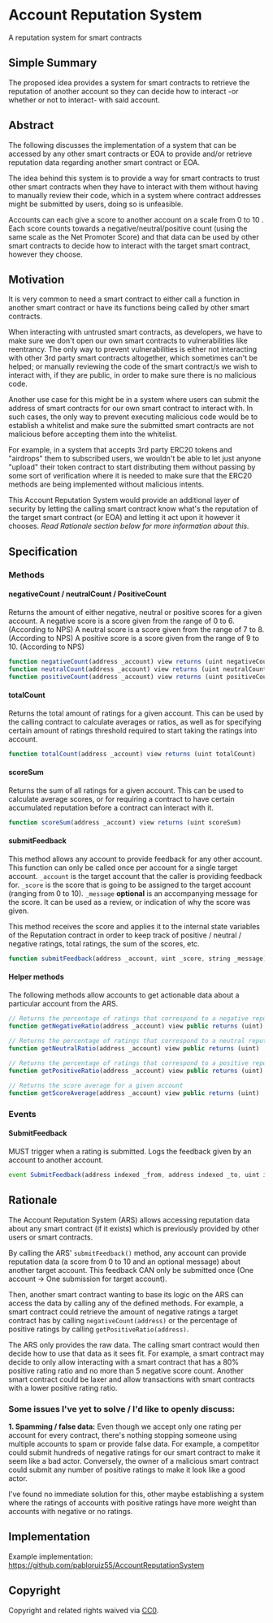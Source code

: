 # Account Reputation System
A reputation system for smart contracts

## Simple Summary
The proposed idea provides a system for smart contracts to retrieve the reputation of another account so they can decide how to interact -or whether or not to interact- with said account.

## Abstract
The following discusses the implementation of a system that can be accessed by any other smart contracts or EOA to provide and/or retrieve reputation data regarding another smart contract or EOA.

The idea behind this system is to provide a way for smart contracts to trust other smart contracts when they have to interact with them without having to manually review their code, which in a system where contract addresses might be submitted by users, doing so is unfeasible.

Accounts can each give a score to another account on a scale from 0 to 10 . Each score counts towards a negative/neutral/positive count (using the same scale as the Net Promoter Score) and that data can be used by other smart contracts to decide how to interact with the target smart contract, however they choose.

## Motivation
It is very common to need a smart contract to either call a function in another smart contract or have its functions being called by other smart contracts.

When interacting with untrusted smart contracts, as developers, we have to make sure we don't open our own smart contracts to vulnerabilities like reentrancy. The only way to prevent vulnerabilities is either not interacting with other 3rd party smart contracts altogether, which sometimes can't be helped; or manually reviewing the code of the smart contract/s we wish to interact with, if they are public, in order to make sure there is no malicious code.

Another use case for this might be in a system where users can submit the address of smart contracts for our own smart contract to interact with. In such cases, the only way to prevent executing malicious code would be to establish a whitelist and make sure the submitted smart contracts are not malicious before accepting them into the whitelist.

For example, in a system that accepts 3rd party ERC20 tokens and  "airdrops" them to subscribed users, we wouldn't be able to let just anyone "upload" their token contract to start distributing them without passing by some sort of verification where it is needed to make sure that the ERC20 methods are being implemented without malicious intents.

This Account Reputation System would provide an additional layer of security by letting the calling smart contract know what's the reputation of the target smart contract (or EOA) and letting it act upon it however it chooses. _Read Rationale section below for more information about this._

## Specification
### Methods
#### negativeCount / neutralCount / PositiveCount
Returns the amount of either negative, neutral or positive scores for a given account. 
A negative score is a score given from the range of 0 to 6. (According to NPS)
A neutral score is a score given from the range of 7 to 8. (According to NPS)
A positive score is a score given from the range of 9 to 10. (According to NPS)

``` js
function negativeCount(address _account) view returns (uint negativeCount)
function neutralCount(address _account) view returns (uint neutralCount)
function positiveCount(address _account) view returns (uint positiveCount)
```

#### totalCount
Returns the total amount of ratings for a given account. This can be used by the calling contract to calculate averages or ratios, as well as for specifying certain amount of ratings threshold required to start taking the ratings into account.

``` js
function totalCount(address _account) view returns (uint totalCount)
```

#### scoreSum
Returns the sum of all ratings for a given account. This can be used to calculate average scores, or for requiring a contract to have certain accumulated reputation before a contract can interact with it.

``` js
function scoreSum(address _account) view returns (uint scoreSum)
```

#### submitFeedback
This method allows any account to provide feedback for any other account. This function can only be called once per account for a single target account. 
`_account` is the target account that the caller is providing feedback for.
`_score` is the score that is going to be assigned to the target account (ranging from 0 to 10).
`_message` **optional** is an accompanying message for the score. It can be used as a review, or indication of why the score was given.

This method receives the score and applies it to the internal state variables of the Reputation contract in order to keep track of positive / neutral / negative ratings, total ratings, the sum of the scores, etc.

``` js
function submitFeedback(address _account, uint _score, string _message) public
```

#### Helper methods
The following methods allow accounts to get actionable data about a particular account from the ARS.

``` js
// Returns the percentage of ratings that correspond to a negative reputation for a given account
function getNegativeRatio(address _account) view public returns (uint) 

// Returns the percentage of ratings that correspond to a neutral reputation for a given account    
function getNeutralRatio(address _account) view public returns (uint) 
   
// Returns the percentage of ratings that correspond to a positive reputation for a given account
function getPositiveRatio(address _account) view public returns (uint) 

// Returns the score average for a given account    
function getScoreAverage(address _account) view public returns (uint)
```

### Events

#### SubmitFeedback
MUST trigger when a rating is submitted.
Logs the feedback given by an account to another account.

``` js
event SubmitFeedback(address indexed _from, address indexed _to, uint indexed date, uint _score, string _message);
```

## Rationale
The Account Reputation System (ARS) allows accessing reputation data about any smart contract (if it exists) which is previously provided by other users or smart contracts.

By calling the ARS' `submitFeedback()` method, any account can provide reputation data (a score from 0 to 10 and an optional message) about another target account. This feedback CAN only be submitted once (One account -> One submission for target account).

Then, another smart contract wanting to base its logic on the ARS can access the data by calling any of the defined methods. For example, a smart contract could retrieve the amount of negative ratings a target contract has by calling `negativeCount(address)` or the percentage of positive ratings by calling `getPositiveRatio(address)`. 

The ARS only provides the raw data. The calling smart contract would then decide how to use that data as it sees fit. For example, a smart contract may decide to only allow interacting with a smart contract that has a 80% positive rating ratio and no more than 5 negative score count.  Another smart contract could be laxer and allow transactions with smart contracts with a lower positive rating ratio.

### Some issues I've yet to solve / I'd like to openly discuss:
**1. Spamming / false data:** Even though we accept only one rating per account for every contract, there's nothing stopping someone using multiple accounts to spam or provide false data. For example, a competitor could submit hundreds of negative ratings for our smart contract to make it seem like a bad actor. Conversely, the owner of a malicious smart contract could submit any number of positive ratings to make it look like a good actor.

I've found no immediate solution for this, other maybe establishing a system where the ratings of accounts with positive ratings have more weight than accounts with negative or no ratings.

## Implementation
Example implementation:
https://github.com/pabloruiz55/AccountReputationSystem

## Copyright
Copyright and related rights waived via [CC0](https://creativecommons.org/publicdomain/zero/1.0/).
